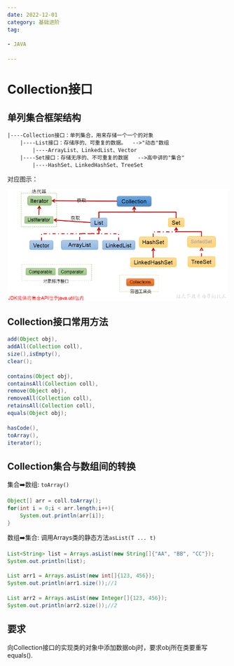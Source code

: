 ```yaml
---
date: 2022-12-01
category: 基础进阶
tag:

- JAVA

---
```


# Collection接口

## 单列集合框架结构

```text
|----Collection接口：单列集合，用来存储一个一个的对象
	|----List接口：存储序的、可重复的数据。  -->"动态"数组
		|----ArrayList、LinkedList、Vector
	|----Set接口：存储无序的、不可重复的数据   -->高中讲的"集合"
		|----HashSet、LinkedHashSet、TreeSet
```

对应图示：

![img.png](../images/collection.png)

## Collection接口常用方法
```java
add(Object obj),
addAll(Collection coll),
size(),isEmpty(),
clear();

contains(Object obj),
containsAll(Collection coll),
remove(Object obj),
removeAll(Collection coll),
retainsAll(Collection coll),
equals(Object obj);

hasCode(),
toArray(),
iterator();
```
## Collection集合与数组间的转换

集合:arrow_right:数组: `toArray()`

```java
Object[] arr = coll.toArray();
for(int i = 0;i < arr.length;i++){
	System.out.println(arr[i]);
}
```

数组:arrow_right:集合: 调用Arrays类的静态方法`asList(T ... t)`

```java
List<String> list = Arrays.asList(new String[]{"AA", "BB", "CC"});
System.out.println(list);

List arr1 = Arrays.asList(new int[]{123, 456});
System.out.println(arr1.size());//1

List arr2 = Arrays.asList(new Integer[]{123, 456});
System.out.println(arr2.size());//2
```

## 要求

向Collection接口的实现类的对象中添加数据obj时，要求obj所在类要重写equals().
